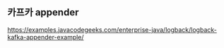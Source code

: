 ## 카프카 appender ##

https://examples.javacodegeeks.com/enterprise-java/logback/logback-kafka-appender-example/
